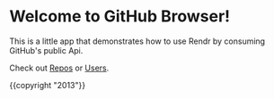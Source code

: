 Welcome to GitHub Browser!
==========================

This is a little app that demonstrates how to use Rendr by consuming GitHub's public Api.

Check out [Repos](/repos) or [Users](/users).

{{copyright "2013"}}
